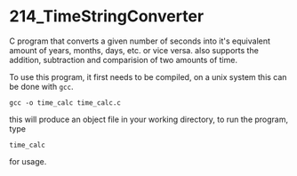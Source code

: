 # 214_TimeStringConverter
C program that converts a given number of seconds into it's equivalent amount of years, months, days, etc. or vice versa.
also supports the addition, subtraction and comparision of two amounts of time.

To use this program, it first needs to be compiled,
on a unix system this can be done with `gcc`.

```
gcc -o time_calc time_calc.c
```

this will produce an object file in your working directory, to run the program, type
```
time_calc
```
for usage.
